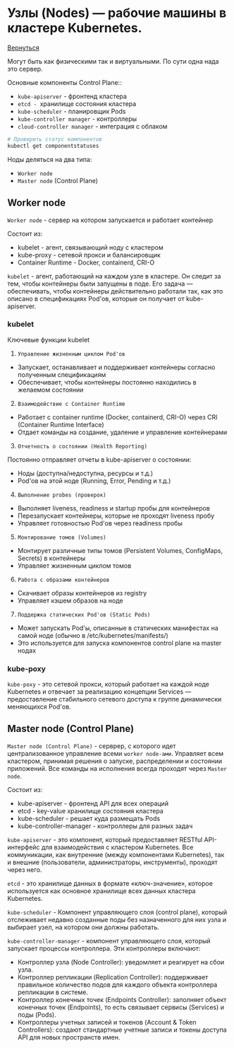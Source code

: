# Узлы (Nodes) — рабочие машины в кластере Kubernetes.

[Вернуться](./README.md)

Могут быть как физическими так и виртуальными. 
По сути одна нада это сервер.


Основные компоненты Control Plane::
- `kube-apiserver` - фронтенд кластера
- `etcd - `хранилище состояния кластера
- `kube-scheduler`   - планировщик Pods
- `kube-controller manager` - контроллеры
- `cloud-controller manager` - интеграция с облаком

```bash
# Проверить статус компонентов
kubectl get componentstatuses
```
Ноды деляться на два типа:

- `Worker node`
- `Master node` (Control Plane)

## Worker node
`Worker node` - сервер на котором запускается и работает контейнер

Состоит из:
- kubelet - агент, связывающий ноду с кластером
- kube-proxy - сетевой прокси и балансировщик
- Container Runtime - Docker, containerd, CRI-O

`kubelet` - агент, работающий на каждом узле в кластере. Он следит за тем, чтобы контейнеры были запущены в поде.
Его задача — обеспечивать, чтобы контейнеры действительно работали так, как это описано в спецификациях Pod'ов, которые он получает от kube-apiserver.

### kubelet
Ключевые функции kubelet
1. `Управление жизненным циклом Pod'ов`

- Запускает, останавливает и поддерживает контейнеры согласно полученным спецификациям
- Обеспечивает, чтобы контейнеры постоянно находились в желаемом состоянии

2. `Взаимодействие с Container Runtime`

- Работает с container runtime (Docker, containerd, CRI-O) через CRI (Container Runtime Interface)
- Отдает команды на создание, удаление и управление контейнерами

3. `Отчетность о состоянии (Health Reporting)`

Постоянно отправляет отчеты в kube-apiserver о состоянии:

- Ноды (доступна/недоступна, ресурсы и т.д.)
- Pod'ов на этой ноде (Running, Error, Pending и т.д.)

4. `Выполнение probes (проверок)`

- Выполняет liveness, readiness и startup пробы для контейнеров
- Перезапускает контейнеры, которые не проходят liveness пробу
- Управляет готовностью Pod'ов через readiness пробы

5. `Монтирование томов (Volumes)`

- Монтирует различные типы томов (Persistent Volumes, ConfigMaps, Secrets) в контейнеры
- Управляет жизненным циклом томов

6. `Работа с образами контейнеров`

- Скачивает образы контейнеров из registry
- Управляет кэшем образов на ноде

7. `Поддержка статических Pod'ов (Static Pods)`

- Может запускать Pod'ы, описанные в статических манифестах на самой ноде (обычно в /etc/kubernetes/manifests/)
- Это используется для запуска компонентов control plane на master нодах

### kube-poxy

`kube-poxy` - это сетевой прокси, который работает на каждой ноде Kubernetes и отвечает за реализацию концепции Services — предоставление стабильного сетевого доступа к группе динамически меняющихся Pod'ов.



## Master node (Control Plane)
`Master node (Control Plane)` - серврер, с которого идет централизованное управление всеми `worker node-ами`.
Управляет всем кластером, принимая решения о запуске, распределении и состоянии приложений. 
Все команды на исполнения всегда проходят через `Master node`.

Состоит из:
- kube-apiserver - фронтенд API для всех операций
- etcd - key-value хранилище состояния кластера
- kube-scheduler - решает куда размещать Pods
- kube-controller-manager - контроллеры для разных задач

`kube-apiserver` - это компонент, который предоставляет RESTful API-интерфейс для взаимодействия с кластером Kubernetes. 
 Все коммуникации, как внутренние (между компонентами Kubernetes), так и внешние (пользователи, администраторы, инструменты), проходят через него.

`etcd` - это хранилище данных в формате «ключ-значение», которое используется как основное хранилище всех данных кластера Kubernetes.

`kube-scheduler` - Компонент управляющего слоя (control plane), который отслеживает недавно созданные поды без назначенного для них узла и выбирает узел, на котором они должны работать.


`kube-controller-manager` - компонент управляющего слоя, который запускает процессы контроллера.
Эти контроллеры включают:

- Контроллер узла (Node Controller): уведомляет и реагирует на сбои узла.
- Контроллер репликации (Replication Controller): поддерживает правильное количество подов для каждого объекта контроллера репликации в системе.
- Контроллер конечных точек (Endpoints Controller): заполняет объект конечных точек (Endpoints), то есть связывает сервисы (Services) и поды (Pods).
- Контроллеры учетных записей и токенов (Account & Token Controllers): создают стандартные учетные записи и токены доступа API для новых пространств имен.

